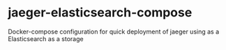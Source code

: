 # jaeger-elasticsearch-compose
Docker-compose configuration for quick deployment of jaeger using as a Elasticsearch as a storage
